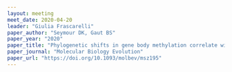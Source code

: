 ```yaml
---
layout: meeting
meet_date: 2020-04-20
leader: "Giulia Frascarelli"
paper_author: "Seymour DK, Gaut BS"
paper_year: "2020"
paper_title: "Phylogenetic shifts in gene body methylation correlate with gene expression and reflect trait conservation"
paper_journal: "Molecular Biology Evolution"
paper_url: "https://doi.org/10.1093/molbev/msz195"
---
```

